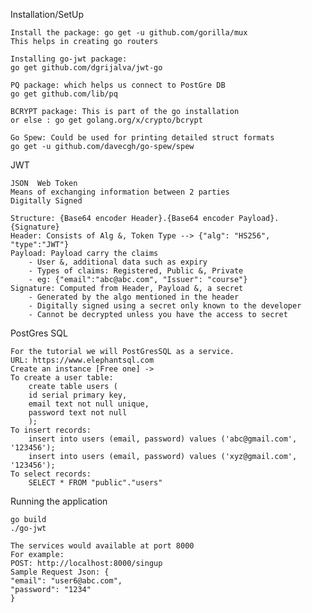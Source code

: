 Installation/SetUp

    Install the package: go get -u github.com/gorilla/mux
    This helps in creating go routers

    Installing go-jwt package:
    go get github.com/dgrijalva/jwt-go

    PQ package: which helps us connect to PostGre DB
    go get github.com/lib/pq

    BCRYPT package: This is part of the go installation
    or else : go get golang.org/x/crypto/bcrypt

    Go Spew: Could be used for printing detailed struct formats
    go get -u github.com/davecgh/go-spew/spew


JWT

    JSON  Web Token
    Means of exchanging information between 2 parties
    Digitally Signed

    Structure: {Base64 encoder Header}.{Base64 encoder Payload}.{Signature}
    Header: Consists of Alg &, Token Type --> {"alg": "HS256", "type":"JWT"}
    Payload: Payload carry the claims
        - User &, additional data such as expiry
        - Types of claims: Registered, Public &, Private
        - eg: {"email":"abc@abc.com", "Issuer": "course"}
    Signature: Computed from Header, Payload &, a secret 
        - Generated by the algo mentioned in the header
        - Digitally signed using a secret only known to the developer
        - Cannot be decrypted unless you have the access to secret

PostGres SQL

    For the tutorial we will PostGresSQL as a service.
    URL: https://www.elephantsql.com
    Create an instance [Free one] ->
    To create a user table:
        create table users (
        id serial primary key,
        email text not null unique,
        password text not null
        );
    To insert records:
        insert into users (email, password) values ('abc@gmail.com', '123456');
        insert into users (email, password) values ('xyz@gmail.com', '123456');
    To select records:
        SELECT * FROM "public"."users"
 
 Running the application
 
    go build
    ./go-jwt
    
    The services would available at port 8000
    For example: 
    POST: http://localhost:8000/singup
    Sample Request Json: {
	"email": "user6@abc.com",
	"password": "1234"
    }   
